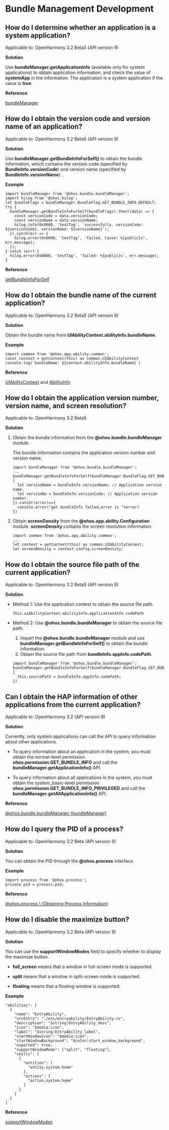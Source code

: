 # Bundle Management Development

## How do I determine whether an application is a system application?

Applicable to: OpenHarmony 3.2 Beta5 (API version 9)

**Solution**

Use **bundleManager.getApplicationInfo** (available only for system applications) to obtain application information, and check the value of **systemApp** in the information. The application is a system application if the value is **true**.

**Reference**

[bundleManager](../reference/apis/js-apis-bundleManager.md)

## How do I obtain the version code and version name of an application?

Applicable to: OpenHarmony 3.2 Beta5 (API version 9)

**Solution**

Use **bundleManager.getBundleInfoForSelf\(\)** to obtain the bundle information, which contains the version code (specified by **BundleInfo.versionCode**) and version name (specified by **BundleInfo.versionName**) .

**Example**

```
import bundleManager from '@ohos.bundle.bundleManager';
import hilog from '@ohos.hilog';
let bundleFlags = bundleManager.BundleFlag.GET_BUNDLE_INFO_DEFAULT;
try {
  bundleManager.getBundleInfoForSelf(bundleFlags).then((data) => {
    const versionCode = data.versionCode;
    const versionName = data.versionName;
    hilog.info(0x0000, 'testTag', `successfully. versionCode: ${versionCode}, versionName: ${versionName}`);    
  }).catch(err => {
    hilog.error(0x0000, 'testTag', 'failed. Cause: %{public}s', err.message);
  });
} catch (err) {
  hilog.error(0x0000, 'testTag', 'failed: %{public}s', err.message);
}
```

**Reference**

[getBundleInfoForSelf](../reference/apis/js-apis-bundleManager.md#bundlemanagergetbundleinfoforself)

## How do I obtain the bundle name of the current application?

Applicable to: OpenHarmony 3.2 Beta5 (API version 9)

**Solution**

Obtain the bundle name from **UIAbilityContext.abilityInfo.bundleName**.

**Example**

```
import common from '@ohos.app.ability.common';
const context = getContext(this) as common.UIAbilityContext
console.log(`bundleName: ${context.abilityInfo.bundleName}`)
```

**Reference**

[UIAbilityContext](../reference/apis/js-apis-inner-application-uiAbilityContext.md#uiabilitycontext) and [AbilityInfo](../reference/apis/js-apis-bundleManager-abilityInfo.md#abilityinfo)

## How do I obtain the application version number, version name, and screen resolution?

Applicable to: OpenHarmony 3.2 Beta5

**Solution**

1.  Obtain the bundle information from the **@ohos.bundle.bundleManager** module.

    The bundle information contains the application version number and version name.

    ```
    import bundleManager from '@ohos.bundle.bundleManager';
    ...
    bundleManager.getBundleInfoForSelf(bundleManager.BundleFlag.GET_BUNDLE_INFO_WITH_APPLICATION).then((bundleInfo)=>{
      let versionName = bundleInfo.versionName; // Application version name.
      let versionNo = bundleInfo.versionCode; // Application version number.
    }).catch((error)=>{
      console.error("get bundleInfo failed,error is "+error)
    })
    ```

2.  Obtain **screenDensity** from the **@ohos.app.ability.Configuration** module. **screenDensity** contains the screen resolution information.

    ```
    import common from '@ohos.app.ability.common';
    ...
    let context = getContext(this) as common.UIAbilityContext;
    let screenDensity = context.config.screenDensity;
    ```


## How do I obtain the source file path of the current application?

Applicable to: OpenHarmony 3.2 Beta5 (API version 9)

**Solution**

-   Method 1: Use the application context to obtain the source file path.

    ```
    this.uiAbilityContext.abilityInfo.applicationInfo.codePath
    ```

-   Method 2: Use **@ohos.bundle.bundleManager** to obtain the source file path.

    1.  Import the **@ohos.bundle.bundleManager** module and use **bundleManager.getBundleInfoForSelf\(\)** to obtain the bundle information.
    2.  Obtain the source file path from **bundleInfo.appInfo.codePath**.

    ```
    import bundleManager from '@ohos.bundle.bundleManager';
    bundleManager.getBundleInfoForSelf(bundleManager.BundleFlag.GET_BUNDLE_INFO_WITH_APPLICATION).then((bundleInfo)=>{
      this.sourcePath = bundleInfo.appInfo.codePath;
    })
    ```


## Can I obtain the HAP information of other applications from the current application?

Applicable to: OpenHarmony 3.2 (API version 9)

**Solution**

Currently, only system applications can call the API to query information about other applications.

- To query information about an application in the system, you must obtain the normal-level permission **ohos.permission.GET\_BUNDLE\_INFO** and call the **bundleManager.getApplicationInfo\(\)** API.

- To query information about all applications in the system, you must obtain the system\_basic-level permission **ohos.permission.GET\_BUNDLE\_INFO\_PRIVILEGED** and call the **bundleManager.getAllApplicationInfo\(\)** API.

**Reference**

[@ohos.bundle.bundleManager \(bundleManager\)](../reference/apis/js-apis-bundleManager.md)

## How do I query the PID of a process?

Applicable to: OpenHarmony 3.2 Beta (API version 9)

**Solution**

You can obtain the PID through the **@ohos.process** interface.

**Example**

```
import process from '@ohos.process';
private pid = process.pid;
```

**Reference**

[@ohos.process \ (Obtaining Process Information\)](../reference/apis/js-apis-process.md)

## How do I disable the maximize button?

Applicable to: OpenHarmony 3.2 Beta (API version 9)

**Solution**

You can use the **supportWindowModes** field to specify whether to display the maximize button.

- **full\_screen** means that a window in full-screen mode is supported.

- **split** means that a window in split-screen mode is supported.

- **floating** means that a floating window is supported.

**Example**

```
"abilities": [
  {
    "name": "EntryAbility",
    "srcEntry": "./ets/entryability/EntryAbility.ts",
    "description": "$string:EntryAbility_desc",
    "icon": "$media:icon",
    "label": "$string:EntryAbility_label",
    "startWindowIcon": "$media:icon",
    "startWindowBackground": "$color:start_window_background",
    "exported": true,
    "supportWindowMode": ["split", "floating"],
    "skills": [
      {
        "entities": [
          "entity.system.home"
        ],
        "actions": [
          "action.system.home"
        ]
      }
    ]
  }
]
```

**Reference**

[supportWindowModes](../reference/apis/js-apis-bundleManager-abilityInfo.md)
